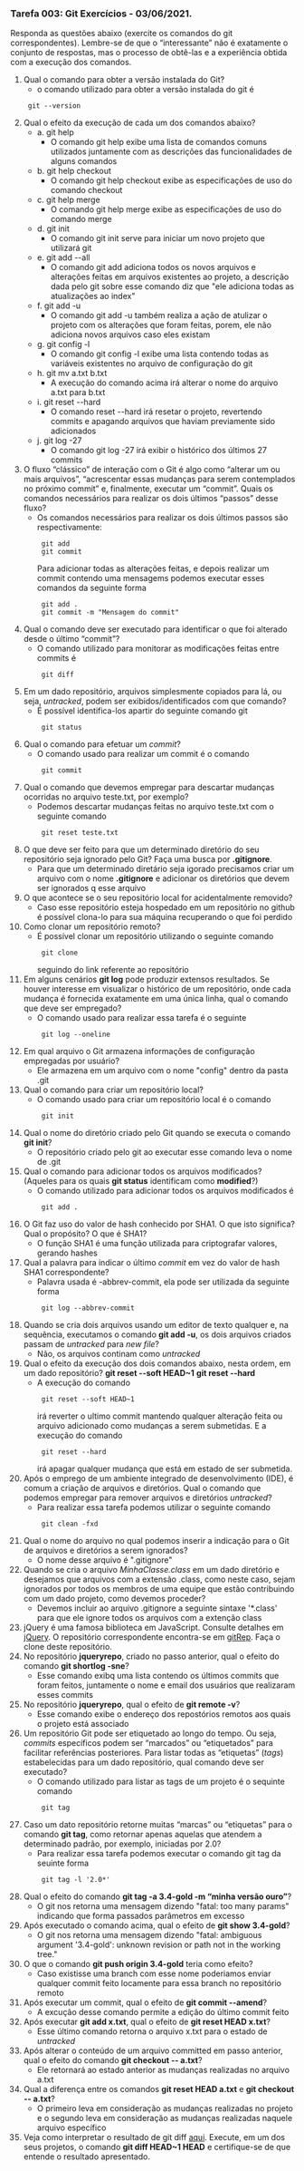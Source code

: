 ### Tarefa 003: Git Exercícios - 03/06/2021.

Responda as questões abaixo (exercite os comandos do git correspondentes). Lembre-se de que o “interessante” não é exatamente o conjunto de respostas, mas o processo de obtê-las e a experiência obtida com a execução dos comandos.


1. Qual o comando para obter a versão instalada do Git?
   - o comando utilizado para obter a versão instalada do git é 
   ```
    git --version
   ```
2. Qual o efeito da execução de cada um dos comandos abaixo?
   - a. git help
     - O comando git help exibe uma lista de comandos comuns utilizados juntamente com as descrições das funcionalidades de alguns comandos 
   - b. git help checkout
     - O comando git help checkout exibe as especificações de uso do comando checkout
   - c. git help merge
     - O comando git help merge exibe as especificações de uso do comando merge 
   - d. git init
     - O comando git init serve para iniciar um novo projeto que utilizará git 
   - e. git add --all
     - O comando git add adiciona todos os novos arquivos e alterações feitas em arquivos existentes ao projeto, a descrição dada pelo git sobre esse comando diz que "ele adiciona todas as atualizações ao index"
   - f. git add -u
     - O comando git add -u também realiza a ação de atulizar o projeto com os alterações que foram feitas, porem, ele não adiciona novos arquivos caso eles existam
   - g. git config -l
     - O comando git config -l exibe uma lista contendo todas as variáveis existentes no arquivo de configuração do git 
   - h. git mv a.txt b.txt
     - A execução do comando acima irá alterar o nome do arquivo a.txt para b.txt
   - i. git reset --hard
     - O comando reset --hard irá resetar o projeto, revertendo commits e apagando arquivos que haviam previamente sido adicionados 
   - j. git log -27
     - O comando git log -27 irá exibir o histórico dos últimos 27 commits
3. O fluxo “clássico” de interação com o Git é algo como “alterar um ou mais arquivos”, “acrescentar essas mudanças para serem contemplados no próximo commit” e, finalmente, executar um “commit”. Quais os comandos necessários para realizar os dois últimos “passos” desse fluxo?
   - Os comandos necessários para realizar os dois últimos passos são respectivamente:
     ```
      git add
      git commit
     ```
     Para adicionar todas as alterações feitas, e depois realizar um commit contendo uma mensagems podemos executar esses comandos da seguinte forma 
     ```
      git add .
      git commit -m "Mensagem do commit"
     ```
4. Qual o comando deve ser executado para identificar o que foi alterado desde o último “commit”?
   - O comando utilizado para monitorar as modificações feitas entre commits é 
     ```
      git diff
     ```
5. Em um dado repositório, arquivos simplesmente copiados para lá, ou seja, _untracked_, podem ser exibidos/identificados com que comando?
   - É possível identifica-los apartir do seguinte comando git
     ```
      git status
     ```
6. Qual o comando para efetuar um _commit_?
   - O comando usado para realizar um commit é o comando 
     ```
      git commit
     ```
7. Qual o comando que devemos empregar para descartar mudanças ocorridas no arquivo teste.txt, por exemplo?
   - Podemos descartar mudanças feitas no arquivo teste.txt com o seguinte comando 
     ```
      git reset teste.txt
     ```
8. O que deve ser feito para que um determinado diretório do seu repositório seja ignorado pelo Git? Faça uma busca por **.gitignore**.
   - Para que um determinado diretário seja igorado precisamos criar um arquivo com o nome **.gitignore** e adicionar os diretórios que devem ser ignorados q esse arquivo 
9. O que acontece se o seu repositório local for acidentalmente removido?
   - Caso esse repositório esteja hospedado em um repositório no github é possível clona-lo para sua máquina recuperando o que foi perdido 
10. Como clonar um repositório remoto?
    - É possível clonar um repositório utilizando o seguinte comando 
      ```
       git clone 
      ```
      seguindo do link referente ao repositório
11. Em alguns cenários **git log** pode produzir extensos resultados. Se houver interesse em visualizar o histórico de um repositório, onde cada mudança é fornecida exatamente em uma única linha, qual o comando que deve ser empregado?
    - O comando usado para realizar essa tarefa é o seguinte 
      ```
       git log --oneline
      ```
12. Em qual arquivo o Git armazena informações de configuração empregadas por usuário?
    - Ele armazena em um arquivo com o nome "config" dentro da pasta .git
13. Qual o comando para criar um repositório local?
    - O comando usado para criar um repositório local é o comando
      ```
       git init
      ```
14. Qual o nome do diretório criado pelo Git quando se executa o comando **git init**?
    - O repositório criado pelo git ao executar esse comando leva o nome de .git 
15. Qual o comando para adicionar todos os arquivos modificados? (Aqueles para os quais **git status** identificam como **modified**?)
    - O comando utilizado para adicionar todos os arquivos modificados é 
      ```
       git add .
      ```
16. O Git faz uso do valor de hash conhecido por SHA1. O que isto significa? Qual o propósito? O que é SHA1?
    - O função SHA1 é uma função utilizada para criptografar valores, gerando hashes
17. Qual a palavra para indicar o último _commit_ em vez do valor de hash SHA1 correspondente?
    - Palavra usada é -abbrev-commit, ela pode ser utilizada da seguinte forma
      ```
       git log --abbrev-commit
      ```
18. Quando se cria dois arquivos usando um editor de texto qualquer e, na sequência, executamos o comando **git add -u**, os dois arquivos criados passam de _untracked_ para _new file_?
    - Não, os arquivos continam como _untracked_
19. Qual o efeito da execução dos dois comandos abaixo, nesta ordem, em um dado repositório?
**git reset --soft HEAD~1**
**git reset --hard**
    - A execução do comando 
      ```
       git reset --soft HEAD~1
      ```
      irá reverter o ultimo commit mantendo qualquer alteração feita ou arquivo adicionado como mudanças a serem submetidas. E a execução do comando 
      ```
       git reset --hard
      ```
      irá apagar qualquer mudança que está em estado de ser submetida.
20. Após o emprego de um ambiente integrado de desenvolvimento (IDE), é comum a criação de arquivos e diretórios. Qual o comando que podemos empregar para remover arquivos e diretórios _untracked_?
    - Para realizar essa tarefa podemos utilizar o seguinte comando 
      ```
       git clean -fxd
      ```
21. Qual o nome do arquivo no qual podemos inserir a indicação para o Git de arquivos e diretórios a serem ignorados?
    - O nome desse arquivo é ".gitignore"
22. Quando se cria o arquivo _MinhaClasse.class_ em um dado diretório e desejamos que arquivos com a extensão .class, como neste caso, sejam ignorados por todos os membros de uma equipe que estão contribuindo com um dado projeto, como devemos proceder?
    - Devemos incluir ao arquivo .gitignore a seguinte sintaxe '*.class' para que ele ignore todos os arquivos com a extenção class
23. jQuery é uma famosa biblioteca em JavaScript. Consulte detalhes em [jQuery](http://jquery.com). O repositório correspondente encontra-se em [gitRep](https://github.com/jquery/jquery.git). Faça o clone deste repositório.
24. No repositório **jqueryrepo**, criado no passo anterior, qual o efeito do comando
**git shortlog -sne**?
    - Esse comando exibq uma lista contendo os últimos commits que foram feitos, juntamente o nome e email dos usuários que realizaram esses commits 
25. No repositório **jqueryrepo**, qual o efeito de **git remote -v**?
    - Esse comando exibe o endereço dos repostórios remotos aos quais o projeto está associado
26. Um repositório Git pode ser etiquetado ao longo do tempo. Ou seja, _commits_ específicos podem ser “marcados” ou “etiquetados” para facilitar referências posteriores. Para listar todas as “etiquetas” (_tags_) estabelecidas para um dado repositório, qual comando deve ser executado?
    - O comando utilizado para listar as tags de um projeto é o sequinte comando
      ```
       git tag
      ```
27. Caso um dato repositório retorne muitas “marcas” ou “etiquetas” para o comando **git tag**, como retornar apenas aquelas que atendem a determinado padrão, por exemplo, iniciadas por 2.0?
    - Para realizar essa tarefa podemos executar o comando git tag da seuinte forma
      ```
       git tag -l '2.0*'
      ```
28. Qual o efeito do comando **git tag -a 3.4-gold -m “minha versão ouro”**?
    - O git nos retorna uma mensagem dizendo "fatal: too many params" indicando que forma passados parâmetros em excesso
29. Após executado o comando acima, qual o efeito de **git show 3.4-gold**?
    - O git nos retorna uma mensagem dizendo "fatal: ambiguous argument '3.4-gold': unknown revision or path not in the working tree."
30. O que o comando **git push origin 3.4-gold** teria como efeito?
    - Caso existisse uma branch com esse nome poderiamos enviar qualquer commit feito locamente para essa branch no repositório remoto
31. Após executar um commit, qual o efeito de **git commit --amend**?
    - A excução desse comando permite a edição do último commit feito
32. Após executar **git add x.txt**, qual o efeito de **git reset HEAD x.txt**?
    - Esse último comando retorna o arquivo x.txt para o estado de _untracked_
33. Após alterar o conteúdo de um arquivo committed em passo anterior, qual o efeito do comando **git checkout -- a.txt**?
    - Ele retornará ao estado anterior as mudanças realizadas no arquivo a.txt
34. Qual a diferença entre os comandos **git reset HEAD a.txt** e **git checkout -- a.txt**?
    - O primeiro leva em consideração as mudanças realizadas no projeto e o segundo leva em consideração as mudanças realizadas naquele arquivo específico
35. Veja como interpretar o resultado de git diff [aqui](https://medium.com/therobinkim/how-to-read-a-git-diff-6c87a9dc47c5). Execute, em um dos seus projetos, o comando **git diff HEAD~1 HEAD** e certifique-se de que entende o resultado apresentado.

</DIV/>
